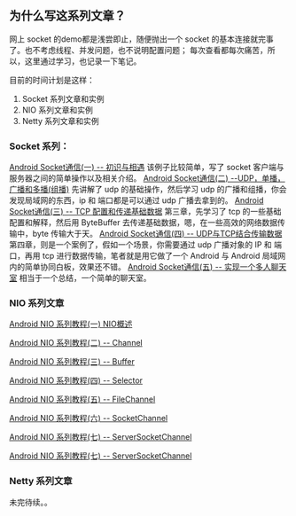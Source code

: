 

## 为什么写这系列文章？
网上 socket 的demo都是浅尝即止，随便抛出一个 socket 的基本连接就完事了。也不考虑线程、并发问题，也不说明配置问题；
每次查看都每次痛苦，所以，这里通过学习，也记录一下笔记。

目前的时间计划是这样： 

 1. Socket 系列文章和实例
 2. NIO 系列文章和实例
 3. Netty 系列文章和实例

### Socket 系列：
[Android Socket通信(一)  -- 初识与相遇](https://blog.csdn.net/u011418943/article/details/92612997) 
该例子比较简单，写了 socket 客户端与服务器之间的简单操作以及相关介绍。
[Android Socket通信(二) --UDP，单播，广播和多播(组播)](https://blog.csdn.net/u011418943/article/details/92839617)
先讲解了 udp 的基础操作，然后学习 udp 的广播和组播，你会发现局域网的东西，ip 和 端口都是可以通过 udp 广播去拿到的。
[Android Socket通信(三) -- TCP 配置和传递基础数据](https://blog.csdn.net/u011418943/article/details/93157556)
第三章，先学习了  tcp 的一些基础配置和解释，然后用 ByteBuffer 去传递基础数据，嗯，在一些高效的网络数据传输中，byte 传输大于天。
[Android Socket通信(四) -- UDP与TCP结合传输数据](https://blog.csdn.net/u011418943/article/details/93523767)
第四章，则是一个案例了，假如一个场景，你需要通过 udp 广播对象的 IP 和 端口，再用 tcp 进行数据传输，笔者就是用它做了一个 Android 与 Android 局域网内的简单协同白板，效果还不错。
[Android Socket通信(五) -- 实现一个多人聊天室](https://blog.csdn.net/u011418943/article/details/93881970)
相当于一个总结，一个简单的聊天室。

### NIO 系列文章
[Android NIO 系列教程(一)  NIO概述](https://blog.csdn.net/u011418943/article/details/94381120)

[Android NIO 系列教程(二)  -- Channel](https://blog.csdn.net/u011418943/article/details/94385590)

[Android NIO 系列教程(三) -- Buffer](https://blog.csdn.net/u011418943/article/details/94393512)

[Android NIO 系列教程(四) -- Selector](https://blog.csdn.net/u011418943/article/details/94396302)

[Android NIO 系列教程(五) -- FileChannel](https://blog.csdn.net/u011418943/article/details/94436664)

[Android NIO 系列教程(六) -- SocketChannel](https://blog.csdn.net/u011418943/article/details/94442382)

[Android NIO 系列教程(七) -- ServerSocketChannel](https://blog.csdn.net/u011418943/article/details/94443778)

[Android NIO 系列教程(七) -- ServerSocketChannel](https://blog.csdn.net/u011418943/article/details/94443778)
### Netty 系列文章
未完待续。。

